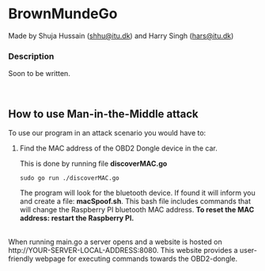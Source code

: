 # BrownMundeGo
Made by
Shuja Hussain (shhu@itu.dk) and 
Harry Singh (hars@itu.dk)

<h3> Description </h3>
<p> Soon to be written. </p>
<br/>

<h2> How to use Man-in-the-Middle attack</h2>
<p>To use our program in an attack scenario you would have to: </p>
<ol>
  <li>Find the MAC address of the OBD2 Dongle device in the car.</li>
  <p>This is done by running file <b>discoverMAC.go</b></p>
  <code>sudo go run ./discoverMAC.go</code>
  <p>The program will look for the bluetooth device. If found it will inform you and create a file: <b>macSpoof.sh</b>. This bash file includes commands that will change the Raspberry PI bluetooth MAC address. <b>To reset the MAC address: restart the Raspberry PI.</b></p>
</ol>

<br />
When running main.go a server opens and a website is hosted on http://YOUR-SERVER-LOCAL-ADDRESS:8080. This website provides a user-friendly webpage for executing commands towards the OBD2-dongle.
